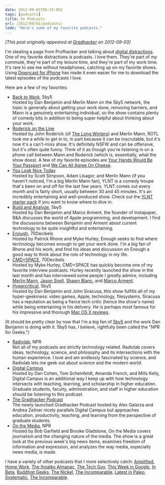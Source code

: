 ```yaml
---
date: 2012-09-01T06:15:05Z
tags: [podcasts]
title: On Podcasts
url: /2012/09/01/podcasts/
lede: "Here's some of my favorite podcasts."
---
```


*[This post originally appeared at [Gradhacker](http://www.gradhacker.org/2012/09/02/digital-distractions-podcasts/) on 2012-09-03]*

I'm stealing a page from Profhacker and talking about [digital distractions](http://chronicle.com/blogs/profhacker/tag/digital-distractions). One of my favorite distractions is podcasts. I love them. They're part of my commute, they're part of my leisure time, and they're part of my work time. It's rare to see me without headphones, catching up on my favorite shows. Using [Downcast for iPhone](http://www.downcastapp.com) has made it even easier for me to download the latest episodes of the podcasts I love.

Here are a few of my favorites:

* [Back to Work](http://5by5.tv/b2w), 5by5  
Hosted by Dan Benjamin and Merlin Mann on the 5by5 network, the topic is generally about getting your work done, removing barriers, and Mann is a genuinely entertaining individual, so the show contains plenty of comedy bits in addition to being super helpful about thinking about your work.
* [Roderick on the Line](http://www.merlinmann.com/roderick/)  
Hosted by John Roderick (of [The Long Winters](http://www.thelongwinters.com/)) and Merlin Mann, ROTL took me a while to get in to, in part because it can be inscrutable, but it's now it's a can't-miss show. It's definitely NSFW and can be offensive, but it's often quite funny. Think of it as though you're listening in on a phone call between Mann and Roderick (which is, essentially, what the show does). A few of my favorite episodes are [Your Hands Would Be Your Passport](http://www.merlinmann.com/roderick/ep-42-your-hands-would-be-your-passport.html) and [We Can All Agree On Cheese](http://www.merlinmann.com/roderick/ep-20-we-can-all-agree-on-cheese.html).
* [You Look Nice Today](http://youlooknicetoday.com)  
Hosted by Scott Simpson, Adam Lisagor, and Merlin Mann (if you haven't noticed, I'm a big Merlin Mann fan), YLNT is a comedy troupe that's been on and off for the last few years. YLNT comes out every month and is fairly short, usually between 30 and 45 minutes. It's an incredibly entertaining and well-produced show. Check out the [YLNT starter pack](http://youlooknicetoday.tumblr.com/post/20183855956/the-you-look-nice-today-starter-pack) if you want to know where to dive in.
* [Build and Analyze](http://5by5.tv/buildanalyze), 5by5  
Hosted by Dan Benjamin and Marco Arment, the founder of Instapaper, B&amp;A discusses the world of Apple programming, and development. I find the discussions between Benjamin and Arment about current technology to be quite insightful and entertaining.
* [Enough](http://www.70decibels.com/enough/), 70Decibels  
Hosted by Patrick Rhone and Myke Hurley, Enough seeks to find where technology becomes enough to get your work done. I'm a big fan of Rhone and his work, and find his ideas and discussion on Enough a good way to think about the role of technology in my life.</li>
* [CMD+SPACE](http://www.70decibels.com/cmdspace/), 70Decibels  
Hosted by Myke Hurley, CMD+SPACE has quickly become one of my favorite interview podcasts. Hurley recently launched the show in the last month and has interviewed some people I greatly admire, including [Merlin Mann](http://www.70decibels.com/cmdspace/2012/8/1/001-im-yelling-at-me-with-merlin-mann.html), [Jason Snell](http://www.70decibels.com/cmdspace/2012/8/8/002-light-pink-looks-likes-gray-to-me-with-jason-snell.html), [Shawn Blanc](http://www.70decibels.com/cmdspace/2012/8/15/003-memberships-and-being-classy-with-shawn-blanc.html), and [Marco Arment](http://www.70decibels.com/cmdspace/2012/8/28/005-being-a-harsh-self-critic-with-marco-arment.html).
* [Hypercritical](http://5by5.tv/hypercritical), 5by5  
Hosted by Dan Benjamin and John Siracusa, this show fulfills all of my hyper-geekiness: video games, Apple, technology, filesystems. Siracusa has a reputation as being a fierce tech critic (hence the show's name) while being entertaining in his delivery. He is perhaps most famous for his impressive and thorough [Mac OS X reviews](charlesorourke.com/articles/siracusa-macosx-reviews).

(It should be pretty clear by now that I'm a big fan of [5by5](http://5by5.tv) and the work Dan Benjamin is doing with it. 5by5 has, I believe, rightfully been called the "NPR for Geeks.")

* [Radiolab](http://www.radiolab.org/), NPR  
Not all of my podcasts are strictly technology related. Radiolab covers ideas, technology, science, and philosophy and its intersections with the human experience. I love and am endlessly fascinated by science, and Radiolab lets me geek out about science and the modern world.
* [Digital Campus](http://digitalcampus.tv)  
Hosted by Dan Cohen, Tom Scheinfeldt, Amanda French, and Mills Kelly, Digital Campus is an additional way I keep up with how technology intersects with teaching, learning, and scholarship in higher education. Graduate students, faculty, administration, and staff in higher education should be listening to this podcast.
* [The Gradhacker Podcast](http://podcast.gradhacker.org/)  
The newly launched Gradhacker Podcast hosted by Alex Galarza and Andrea Zellner nicely parallels Digital Campus but approaches education, productivity, teaching, and learning from the perspective of graduate students.
* [On the Media](http://www.onthemedia.org/), NPR  
Hosted by Bob Garfield and Brooke Gladstone, On the Media covers journalism and the changing nature of the media. The show is a great look at the previous week's big news items, examines freedom of information and expression, and analyzes the way media, especially news media, is made.

I have a variety of other podcasts that I more selectively catch: <a href="http://5by5.tv/amplified">Amplified</a>, <a href="http://www.70decibels.com/homework/">Home Work</a>, <a href="http://5by5.tv/ia">The Ihnatko Almanac</a>, <a href="http://twit.tv/show/the-tech-guy">The Tech Guy</a>, <a href="http://twit.tv/twig">This Week in Google</a>, <a href="http://5by5.tv/inbeta">In Beta</a>, <a href="http://www.buddhistgeeks.com/">Buddhist Geeks</a>, <a href="http://5by5.tv/nickel/">The Nickel</a>, <a href="http://5by5.tv/incomparable">The Incomparable</a>, <a href="http://5by5.tv/paleo">Latest in Paleo</a>, <a href="http://5by5.tv/systematic">Systematic</a>, <a href="http://5by5.tv/incomparable">The Incomparable</a>.

